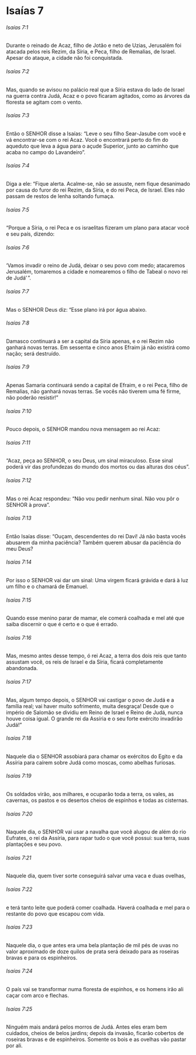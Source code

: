 # Isaías 7

###### Isaías 7:1

Durante o reinado de Acaz, filho de Jotão e neto de Uzias, Jerusalém foi atacada pelos reis Rezim, da Síria, e Peca, filho de Remalias, de Israel. Apesar do ataque, a cidade não foi conquistada.

###### Isaías 7:2

Mas, quando se avisou no palácio real que a Síria estava do lado de Israel na guerra contra Judá, Acaz e o povo ficaram agitados, como as árvores da floresta se agitam com o vento.

###### Isaías 7:3

Então o SENHOR disse a Isaías: “Leve o seu filho Sear-Jasube com você e vá encontrar-se com o rei Acaz. Você o encontrará perto do fim do aqueduto que leva a água para o açude Superior, junto ao caminho que acaba no campo do Lavandeiro”.

###### Isaías 7:4

Diga a ele: “Fique alerta. Acalme-se, não se assuste, nem fique desanimado por causa do furor do rei Rezim, da Síria, e do rei Peca, de Israel. Eles não passam de restos de lenha soltando fumaça.

###### Isaías 7:5

“Porque a Síria, o rei Peca e os israelitas fizeram um plano para atacar você e seu país, dizendo:

###### Isaías 7:6

‘Vamos invadir o reino de Judá, deixar o seu povo com medo; atacaremos Jerusalém, tomaremos a cidade e nomearemos o filho de Tabeal o novo rei de Judá’ ”.

###### Isaías 7:7

Mas o SENHOR Deus diz: “Esse plano irá por água abaixo.

###### Isaías 7:8

Damasco continuará a ser a capital da Síria apenas, e o rei Rezim não ganhará novas terras. Em sessenta e cinco anos Efraim já não existirá como nação; será destruído.

###### Isaías 7:9

Apenas Samaria continuará sendo a capital de Efraim, e o rei Peca, filho de Remalias, não ganhará novas terras. Se vocês não tiverem uma fé firme, não poderão resistir!”

###### Isaías 7:10

Pouco depois, o SENHOR mandou nova mensagem ao rei Acaz:

###### Isaías 7:11

“Acaz, peça ao SENHOR, o seu Deus, um sinal miraculoso. Esse sinal poderá vir das profundezas do mundo dos mortos ou das alturas dos céus”.

###### Isaías 7:12

Mas o rei Acaz respondeu: “Não vou pedir nenhum sinal. Não vou pôr o SENHOR à prova”.

###### Isaías 7:13

Então Isaías disse: “Ouçam, descendentes do rei Davi! Já não basta vocês abusarem da minha paciência? Também querem abusar da paciência do meu Deus?

###### Isaías 7:14

Por isso o SENHOR vai dar um sinal: Uma virgem ficará grávida e dará à luz um filho e o chamará de Emanuel.

###### Isaías 7:15

Quando esse menino parar de mamar, ele comerá coalhada e mel até que saiba discernir o que é certo e o que é errado.

###### Isaías 7:16

Mas, mesmo antes desse tempo, ó rei Acaz, a terra dos dois reis que tanto assustam você, os reis de Israel e da Síria, ficará completamente abandonada.

###### Isaías 7:17

Mas, algum tempo depois, o SENHOR vai castigar o povo de Judá e a família real; vai haver muito sofrimento, muita desgraça! Desde que o império de Salomão se dividiu em Reino de Israel e Reino de Judá, nunca houve coisa igual. O grande rei da Assíria e o seu forte exército invadirão Judá!”

###### Isaías 7:18

Naquele dia o SENHOR assobiará para chamar os exércitos do Egito e da Assíria para caírem sobre Judá como moscas, como abelhas furiosas.

###### Isaías 7:19

Os soldados virão, aos milhares, e ocuparão toda a terra, os vales, as cavernas, os pastos e os desertos cheios de espinhos e todas as cisternas.

###### Isaías 7:20

Naquele dia, o SENHOR vai usar a navalha que você alugou de além do rio Eufrates, o rei da Assíria, para rapar tudo o que você possui: sua terra, suas plantações e seu povo.

###### Isaías 7:21

Naquele dia, quem tiver sorte conseguirá salvar uma vaca e duas ovelhas,

###### Isaías 7:22

e terá tanto leite que poderá comer coalhada. Haverá coalhada e mel para o restante do povo que escapou com vida.

###### Isaías 7:23

Naquele dia, o que antes era uma bela plantação de mil pés de uvas no valor aproximado de doze quilos de prata será deixado para as roseiras bravas e para os espinheiros.

###### Isaías 7:24

O país vai se transformar numa floresta de espinhos, e os homens irão ali caçar com arco e flechas.

###### Isaías 7:25

Ninguém mais andará pelos morros de Judá. Antes eles eram bem cuidados, cheios de belos jardins; depois da invasão, ficarão cobertos de roseiras bravas e de espinheiros. Somente os bois e as ovelhas vão pastar por ali.

